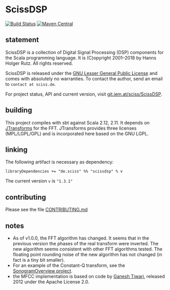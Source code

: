 # ScissDSP

[![Build Status](https://travis-ci.org/Sciss/ScissDSP.svg?branch=master)](https://travis-ci.org/Sciss/ScissDSP)
[![Maven Central](https://maven-badges.herokuapp.com/maven-central/de.sciss/scissdsp_2.11/badge.svg)](https://maven-badges.herokuapp.com/maven-central/de.sciss/scissdsp_2.11)

## statement

ScissDSP is a collection of Digital Signal Processing (DSP) components for the Scala programming language. It
is (C)opyright 2001&ndash;2018 by Hanns Holger Rutz. All rights reserved.

ScissDSP is released under the [GNU Lesser General Public License](https://git.iem.at/sciss/ScissDSP/raw/master/LICENSE)
and comes with absolutely no warranties. To contact the author, send an email to `contact at sciss.de`.

For project status, API and current version, visit [git.iem.at/sciss/ScissDSP](https://git.iem.at/sciss/ScissDSP).

## building

This project compiles with sbt against Scala 2.12, 2.11. It depends
on [JTransforms](https://sites.google.com/site/piotrwendykier/software/jtransforms) for the FFT. JTransforms provides 
three licenses (MPL/LGPL/GPL) and is incorporated here based on the GNU LGPL.

## linking

The following artifact is necessary as dependency:

    libraryDependencies += "de.sciss" %% "scissdsp" % v

The current version `v` is `"1.3.1"`

## contributing

Please see the file [CONTRIBUTING.md](CONTRIBUTING.md)

## notes

- As of v1.0.0, the FFT algorithm has changed. It seems that in the previous version the phases of the real transform were inverted. The new algorithm seems consistent with other FFT algorithms tested. The floating point rounding noise of the new algorithm has not changed (in fact is a tiny bit smaller).
- For an example of the Constant-Q transform, see the [SonogramOverview project](https://git.iem.at/sciss/SonogramOverview).
- the MFCC implementation is based on code by [Ganesh Tiwari](https://code.google.com/p/speech-recognition-java-hidden-markov-model-vq-mfcc/), released 2012 under the Apache License 2.0. 
